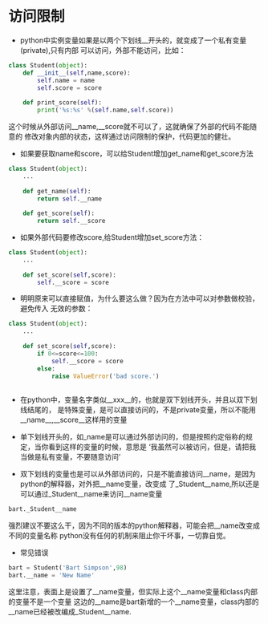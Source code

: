# 访问限制
* python中实例变量如果是以两个下划线__开头的，就变成了一个私有变量(private),只有内部
可以访问，外部不能访问，比如：
```python
class Student(object):
    def __init__(self,name,score):
        self.name = name 
        self.score = score
       
    def print_score(self):
        print('%s:%s' %(self.name,self.score))
```
这个时候从外部访问__name,__score就不可以了，这就确保了外部的代码不能随意的
修改对象内部的状态，这样通过访问限制的保护，代码更加的健壮。

* 如果要获取name和score，可以给Student增加get_name和get_score方法
```python
class Student(object):
    ...
    
    def get_name(self):
        return self.__name
        
    def get_score(self):
        return self.__score
```
* 如果外部代码要修改score,给Student增加set_score方法：
```python
class Student(object):
    ...
    
    def set_score(self,score):
        self.__score = score
```
* 明明原来可以直接赋值，为什么要这么做？因为在方法中可以对参数做校验，避免传入
无效的参数：
```python
class Student(object):
    ...
    
    def set_score(self,score):
        if 0<=score<=100:
            self.__score = score
        else:
            raise ValueError('bad score.')
    
```
* 在python中，变量名字类似__xxx__的，也就是双下划线开头，并且以双下划线结尾的，
是特殊变量，是可以直接访问的，不是private变量，所以不能用__name__,__score__这样用的变量

* 单下划线开头的，如_name是可以通过外部访问的，但是按照约定俗称的规定，当你看到这样的变量的时候，意思是
‘我虽然可以被访问，但是，请把我当做是私有变量，不要随意访问’

* 双下划线的变量也是可以从外部访问的，只是不能直接访问__name，是因为python的解释器，对外把__name变量，改变成
了_Student__name,所以还是可以通过_Student__name来访问__name变量
```python
bart._Student__name
```
强烈建议不要这么干，因为不同的版本的python解释器，可能会把__name改变成不同的变量名称
python没有任何的机制来阻止你干坏事，一切靠自觉。

* 常见错误
```python
bart = Student('Bart Simpson',98)
bart.__name = 'New Name'
```
这里注意，表面上是设置了__name变量，但实际上这个__name变量和class内部的变量不是一个变量
这边的__name是bart新增的一个__name变量，class内部的__name已经被改编成_Student__name.


































